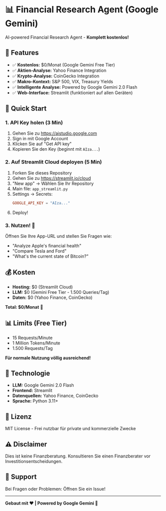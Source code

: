 # 📊 Financial Research Agent (Google Gemini)

AI-powered Financial Research Agent - **Komplett kostenlos!**

## 🎯 Features

- ✅ **Kostenlos:** $0/Monat (Google Gemini Free Tier)
- ✅ **Aktien-Analyse:** Yahoo Finance Integration
- ✅ **Krypto-Analyse:** CoinGecko Integration
- ✅ **Makro-Kontext:** S&P 500, VIX, Treasury Yields
- ✅ **Intelligente Analyse:** Powered by Google Gemini 2.0 Flash
- ✅ **Web-Interface:** Streamlit (funktioniert auf allen Geräten)

## 🚀 Quick Start

### 1. API Key holen (3 Min)

1. Gehen Sie zu https://aistudio.google.com
2. Sign in mit Google Account
3. Klicken Sie auf "Get API key"
4. Kopieren Sie den Key (beginnt mit `AIza...`)

### 2. Auf Streamlit Cloud deployen (5 Min)

1. Forken Sie dieses Repository
2. Gehen Sie zu https://streamlit.io/cloud
3. "New app" → Wählen Sie Ihr Repository
4. Main file: `app_streamlit.py`
5. Settings → Secrets:
   ```toml
   GOOGLE_API_KEY = "AIza..."
   ```
6. Deploy!

### 3. Nutzen! 🎉

Öffnen Sie Ihre App-URL und stellen Sie Fragen wie:
- "Analyze Apple's financial health"
- "Compare Tesla and Ford"
- "What's the current state of Bitcoin?"

## 💰 Kosten

- **Hosting:** $0 (Streamlit Cloud)
- **LLM:** $0 (Gemini Free Tier - 1.500 Queries/Tag)
- **Daten:** $0 (Yahoo Finance, CoinGecko)

**Total: $0/Monat** 🎉

## 📊 Limits (Free Tier)

- 15 Requests/Minute
- 1 Million Tokens/Minute
- 1.500 Requests/Tag

**Für normale Nutzung völlig ausreichend!**

## 🔧 Technologie

- **LLM:** Google Gemini 2.0 Flash
- **Frontend:** Streamlit
- **Datenquellen:** Yahoo Finance, CoinGecko
- **Sprache:** Python 3.11+

## 📝 Lizenz

MIT License - Frei nutzbar für private und kommerzielle Zwecke

## ⚠️ Disclaimer

Dies ist keine Finanzberatung. Konsultieren Sie einen Finanzberater vor Investitionsentscheidungen.

## 🤝 Support

Bei Fragen oder Problemen: Öffnen Sie ein Issue!

---

**Gebaut mit ❤️ | Powered by Google Gemini 🚀**

